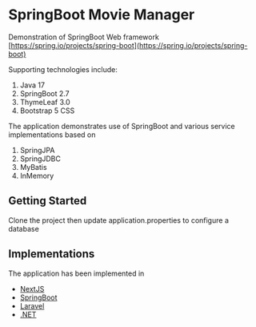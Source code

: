 # SpringBoot Movie Manager

Demonstration of SpringBoot Web framework [https://spring.io/projects/spring-boot](https://spring.io/projects/spring-boot)

Supporting technologies include:

1. Java 17
2. SpringBoot 2.7
3. ThymeLeaf 3.0
4. Bootstrap 5 CSS

The application demonstrates use of SpringBoot and various service implementations based on
1. SpringJPA
2. SpringJDBC
3. MyBatis
4. InMemory

## Getting Started
Clone the project then update application.properties to configure a database


## Implementations

The application has been implemented in

- [NextJS](https://github.com/termon/nextjs-moviemanager)
- [SpringBoot](https://github.com/termon/springboot-moviemanager)
- [Laravel](https://github.com/termon/laravel-moviemanager)
- [.NET](https://github.com/termon/dotnet-moviemanager)
